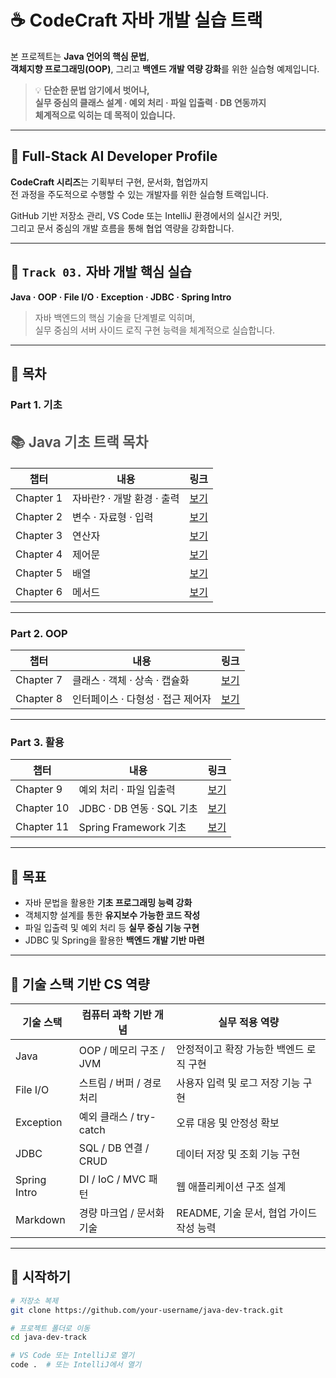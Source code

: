 # ☕️ CodeCraft 자바 개발 실습 트랙

본 프로젝트는 **Java 언어의 핵심 문법**,  
**객체지향 프로그래밍(OOP)**, 그리고 **백엔드 개발 역량 강화**를 위한 실습형 예제입니다.

> 💡 **단순한 문법 암기에서 벗어나,  
> 실무 중심의 클래스 설계 · 예외 처리 · 파일 입출력 · DB 연동까지  
> 체계적으로 익히는 데 목적이 있습니다.**

---

## 📌 Full-Stack AI Developer Profile

**CodeCraft 시리즈**는 기획부터 구현, 문서화, 협업까지  
전 과정을 주도적으로 수행할 수 있는 개발자를 위한 실습형 트랙입니다.

GitHub 기반 저장소 관리, VS Code 또는 IntelliJ 환경에서의 실시간 커밋,  
그리고 문서 중심의 개발 흐름을 통해 협업 역량을 강화합니다.

---

## 📌 `Track 03.` 자바 개발 핵심 실습  
**Java · OOP · File I/O · Exception · JDBC · Spring Intro**

> 자바 백엔드의 핵심 기술을 단계별로 익히며,  
> 실무 중심의 서버 사이드 로직 구현 능력을 체계적으로 실습합니다.

---

## 📌 목차

### Part 1. 기초

<!-- _class: cover-java -->
<h2 style="font-size:1.6em; color:#555;">📚 Java 기초 트랙 목차</h2>


| 챕터 | 내용 | 링크 |
|------|------|------|
| Chapter 1 | 자바란? · 개발 환경 · 출력 |  [보기](https://sally03915.github.io/stackventure_250825/003_java/marp003_1_setting_println_input_java)|
| Chapter 2 | 변수 · 자료형 · 입력 |  [보기](https://sally03915.github.io/stackventure_250825/003_java/marp003_2_var_type_scanner)|
| Chapter 3 | 연산자 | [보기](https://sally03915.github.io/stackventure_250825/003_java/marp003_3_operator)|
| Chapter 4 | 제어문 | [보기](https://sally03915.github.io/stackventure_250825/003_java/marp003_4_제어문) |
| Chapter 5 | 배열 | [보기](https://sally03915.github.io/stackventure_250825/003_java/marp003_5_array)  |
| Chapter 6 | 메서드 | [보기](#) |

---

### Part 2. OOP

| 챕터 | 내용 | 링크 |
|------|------|------|
| Chapter 7 | 클래스 · 객체 · 상속 · 캡슐화 | [보기](#) |
| Chapter 8 | 인터페이스 · 다형성 · 접근 제어자 | [보기](#) |

---

### Part 3. 활용

| 챕터 | 내용 | 링크 |
|------|------|------|
| Chapter 9 | 예외 처리 · 파일 입출력 | [보기](#) |
| Chapter 10 | JDBC · DB 연동 · SQL 기초 | [보기](#) |
| Chapter 11 | Spring Framework 기초 | [보기](#) |

---

## 📌 목표  
- 자바 문법을 활용한 **기초 프로그래밍 능력 강화**  
- 객체지향 설계를 통한 **유지보수 가능한 코드 작성**  
- 파일 입출력 및 예외 처리 등 **실무 중심 기능 구현**  
- JDBC 및 Spring을 활용한 **백엔드 개발 기반 마련**

---

## 📌 기술 스택 기반 CS 역량

| 기술 스택     | 컴퓨터 과학 기반 개념       | 실무 적용 역량 |
|---------------|-----------------------------|----------------|
| Java          | OOP / 메모리 구조 / JVM     | 안정적이고 확장 가능한 백엔드 로직 구현 |
| File I/O      | 스트림 / 버퍼 / 경로 처리   | 사용자 입력 및 로그 저장 기능 구현 |
| Exception     | 예외 클래스 / try-catch     | 오류 대응 및 안정성 확보 |
| JDBC          | SQL / DB 연결 / CRUD        | 데이터 저장 및 조회 기능 구현 |
| Spring Intro  | DI / IoC / MVC 패턴         | 웹 애플리케이션 구조 설계 |
| Markdown      | 경량 마크업 / 문서화 기술   | README, 기술 문서, 협업 가이드 작성 능력 |

---

## 📌 시작하기

```bash
# 저장소 복제
git clone https://github.com/your-username/java-dev-track.git

# 프로젝트 폴더로 이동
cd java-dev-track

# VS Code 또는 IntelliJ로 열기
code .  # 또는 IntelliJ에서 열기
